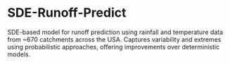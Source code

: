 # SDE-Runoff-Predict
SDE-based model for runoff prediction using rainfall and temperature data from ~670 catchments across the USA. Captures variability and extremes using probabilistic approaches, offering improvements over deterministic models.
